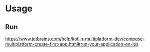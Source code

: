 # Usage

## Run

https://www.jetbrains.com/help/kotlin-multiplatform-dev/compose-multiplatform-create-first-app.html#run-your-application-on-ios
